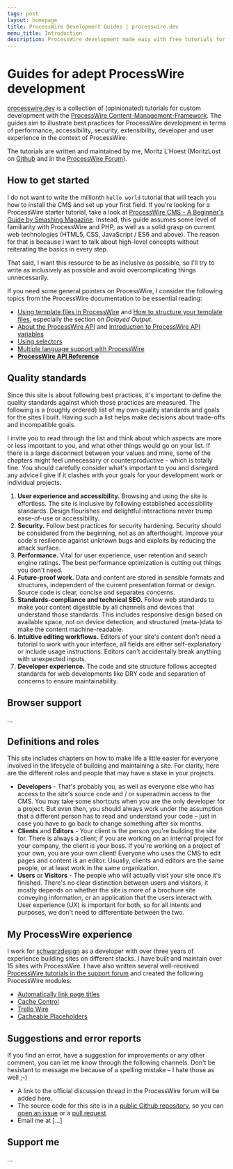 ```yaml
---
tags: post
layout: homepage
title: ProcessWire Development Guides | processwire.dev
menu_title: Introduction
description: ProcessWire development made easy with free tutorials for web developers.
---
```


# Guides for adept ProcessWire development

[processwire.dev](https://processwire.dev) is a collection of (opinionated) tutorials for custom development with the [ProcessWire Content-Management-Framework](https://processwire.com/). The guides aim to illustrate best practices for ProcessWire development in terms of performance, accessibility, security, extensibility, developer and user experience in the context of ProcessWire.

The tutorials are written and maintained by me, Moritz L'Hoest (MoritzLost on [Github](https://github.com/MoritzLost) and in the [ProcessWire Forum](https://processwire.com/talk/profile/7016-moritzlost/)).

## How to get started

I do not want to write the millionth `hello world` tutorial that will teach you how to install the CMS and set up your first field. If you're looking for a ProcessWire starter tutorial, take a look at [ProcessWire CMS - A Beginner's Guide by Smashing Magazine](https://www.smashingmagazine.com/2016/07/the-aesthetic-of-non-opinionated-content-management-a-beginners-guide-to-processwire/). Instead, this guide assumes some level of familiarity with ProcessWire and PHP, as well as a solid grasp on current web technologies (HTML5, CSS, JavaScript / ES6 and above). The reason for that is because I want to talk about high-level concepts without reiterating the basics in every step.

That said, I want this resource to be as inclusive as possible, so I'll try to write as inclusively as possible and avoid overcomplicating things unnecessarily.

If you need some general pointers on ProcessWire, I consider the following topics from the ProcessWire documentation to be essential reading:

- [Using template files in ProcessWire](https://processwire.com/docs/start/templates/) and [How to structure your template files](https://processwire.com/docs/tutorials/how-to-structure-your-template-files/), especially the section on _Delayed Output_.
- [About the ProcessWire API](https://processwire.com/docs/start/api/) and [Introduction to ProcessWire API variables](https://processwire.com/docs/start/variables/)
- [Using selectors](https://processwire.com/docs/selectors/)
- [Multiple language support with ProcessWire](https://processwire.com/docs/multi-language-support/)
- **[ProcessWire API Reference](https://processwire.com/api/ref/)**

## Quality standards

Since this site is about following best practices, it's important to define the quality standards against which those practices are measured. The following is a (roughly ordered) list of my own quality standards and goals for the sites I built. Having such a list helps make decisions about trade-offs and incompatible goals.

I invite you to read through the list and think about which aspects are more or less important to you, and what other things would go on your list. If there is a large disconnect between your values and mine, some of the chapters might feel unnecessary or counterproductive - which is totally fine. You should carefully consider what's important to you and disregard any advice I give if it clashes with your goals for your development work or individual projects.

1. **User experience and accessibility.** Browsing and using the site is effortless. The site is inclusive by following established accessibility standards. Design flourishes and delightful interactions never trump ease-of-use or accessibility.
2. **Security.** Follow best practices for security hardening. Security should be considered from the beginning, not as an afterthought. Improve your code's resilience against unknown bugs and exploits by reducing the attack surface.
3. **Performance.** Vital for user experience, user retention and search engine ratings. The best performance optimization is cutting out things you don't need.
4. **Future-proof work.** Data and content are stored in sensible formats and structures, independent of the current presentation format or design. Source code is clear, concise and separates concerns.
5. **Standards-compliance and technical SEO.** Follow web standards to make your content digestible by all channels and devices that understand those standards. This includes responsive design based on available space, not on device detection, and structured (meta-)data to make the content machine-readable.
6. **Intuitive editing workflows.** Editors of your site's content don't need a tutorial to work with your interface, all fields are either self-explanatory or include usage instructions. Editors can't accidentally break anything with unexpected inputs.
7. **Developer experience.** The code and site structure follows accepted standards for web developments like DRY code and separation of concerns to ensure maintainability.

## Browser support

...

## Definitions and roles

This site includes chapters on how to make life a little easier for everyone involved in the lifecycle of building and maintaining a site. For clarity, here are the different roles and people that may have a stake in your projects.

- **Developers** - That's probably you, as well as everyone else who has access to the site's source code and / or superadmin access to the CMS. You may take some shortcuts when you are the only developer for a project. But even then, you should always work under the assumption that a different person has to read and understand your code – just in case you have to go back to change something after six months.
- **Clients** and **Editors** - Your client is the person you're building the site for. There is always a client; if you are working on an internal project for your company, the client is your boss. If you're working on a project of your own, you are your own client! Everyone who uses the CMS to edit pages and content is an editor. Usually, clients and editors are the same people, or at least work in the same organization.
- **Users** or **Visitors** - The people who will actually visit your site once it's finished. There's no clear distinction between users and visitors, it mostly depends on whether the site is more of a brochure site conveying information, or an application that the users interact with. User experience (UX) is important for both, so for all intents and purposes, we don't need to differentiate between the two.

## My ProcessWire experience

I work for [schwarzdesign](https://www.schwarzdesign.de/) as a developer with over three years of experience building sites on different stacks. I have built and maintain over 15 sites with ProcessWire. I have also written several well-received [ProcessWire tutorials in the support forum](https://processwire.com/talk/profile/7016-moritzlost/content/?type=forums_topic&change_section=1) and created the following ProcessWire modules:

- [Automatically link page titles](https://processwire.com/talk/topic/20378-automatically-link-page-titles/)
- [Cache Control](https://github.com/MoritzLost/ProcessCacheControl)
- [Trello Wire](https://github.com/MoritzLost/TrelloWire)
- [Cacheable Placeholders](https://github.com/MoritzLost/CachePlaceholders)

## Suggestions and error reports

If you find an error, have a suggestion for improvements or any other comment, you can let me know through the following channels. Don't be hesistant to message me because of a spelling mistake – I hate those as well ;-)

- A link to the official discussion thread in the ProcessWire forum will be added here.
- The source code for this site is in a [public Github repository](https://github.com/MoritzLost/ProcessWireDev), so you can [open an issue](https://github.com/MoritzLost/ProcessWireDev/issues) or a [pull request](https://github.com/MoritzLost/ProcessWireDev/pulls).
- Email me at [...]

## Support me

...
